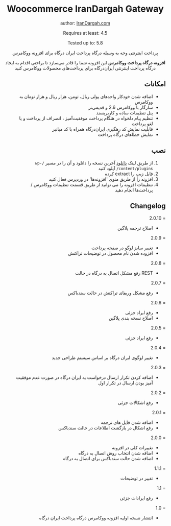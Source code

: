 ﻿<div align="center">

# Woocommerce IranDargah Gateway

author: [IranDargah.com](https://irandargah.com)

Requires at least: 4.5

Tested up to: 5.8

پرداخت اینترنتی وجه به وسیله درگاه پرداخت ایران درگاه برای افزونه ووکامرس

<p dir="ltr">

**افزونه درگاه پرداخت ووکامرس** این افزونه شما را قادر می‌سازد تا براحتی اقدام به ایجاد درگاه پرداخت اینترنتی ایران‌درگاه برای پرداخت‌های محصولات ووکامرس کنید

</p>

</div>

<div dir="rtl">

  
## امکانات

- اضافه شدن خودکار واحد‌های پولی ریال، تومن، هزار ریال و هزار تومان به ووکامرس
- سازگار با ووکامرس 2.6 و قدیمی‌تر
- پنل تنظیمات ساده و کاربرپسند
- تنظیم پیام دلخواه در هنگام پرداخت موفقیت‌آمیز ، انصراف از پرداخت و یا لغو پرداخت
- قابلیت نمایش کد رهگیری ایران‌درگاه همراه با کد میانبر
- نمایش خطاهای درگاه پرداخت
</div>

<div dir="rtl">

  
## نصب

1. از طریق لینک [دانلود](https://github.com/irandargah/woocommerce/releases/latest) آخرین نسخه را دانلود و آن را در مسیر `/wp-content/plugins/` آپلود کنید
2. فایل زیپ را extract کرده
3. افزونه را از طریق منوی 'افزونه‌ها' در وردپرس فعال کنید
4. تنظیمات افزونه را می توانید از طریق قسمت تنظیمات ووکامرس / پرداخت‌ها انجام دهید

  
## Changelog

= 2.0.10
 * اصلاح ترجمه پلاگین

= 2.0.9
 * تغییر سایز لوگو در صفحه پرداخت
 * افزوده شدن نام محصول در توضیحات تراکنش

= 2.0.8
 * REST رفع مشکل اتصال به درگاه در حالت

= 2.0.7
 * رفع مشکل وریفای تراکنش در حالت سندباکس

= 2.0.6
 * رفع ایراد جزئی
 * اصلاح نسخه بندی پلاگین
  
= 2.0.5
 * رفع ایراد جزئی

= 2.0.4
 * تغییر لوگوی ایران درگاه بر اساس سیستم طراحی جدید

= 2.0.3
 * اضافه کردن تکرار ارسال درخواست به ایران درگاه در صورت عدم موفقیت آمیز بودن ارسال در تکرار اول

= 2.0.2
 * رفع اشکالات جزئی
  
= 2.0.1
 * اضافه شدن فایل های ترجمه
 * رفع اشکال در بازگشت اطلاعات در حالت سندباکس

= 2.0.0
 * تغییرات کلی در افزونه
 * اضافه شدن انتخاب روش اتصال به درگاه
 * اضافه شدن حالت سندباکس برای اتصال به درگاه

= 1.1.1
 * تغییر در توضیحات

= 1.1
 * رفع ایرادات جزئی

= 1.0
 * انتشار نسخه اولیه افزونه ووکامرس درگاه پرداخت ایران درگاه
  
</div>
